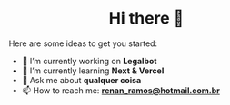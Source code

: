 <div style="margin-top:50px"></div>

<h1 align="center">
  Hi there 👋
</h1>

<div style="margin:15px 0px"></div>

<div style="margin: 0px 10px;">

Here are some ideas to get you started:

- 🔭 I’m currently working on <b>Legalbot</b>
- 🌱 I’m currently learning <strong>Next & Vercel</strong>
- 💬 Ask me about <b>qualquer coisa</b>
- 📫 How to reach me: <b>renan_ramos@hotmail.com.br</b>

</div>